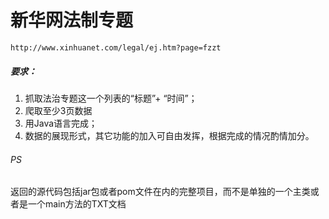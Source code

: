 # 新华网法制专题
    http://www.xinhuanet.com/legal/ej.htm?page=fzzt
 ##### 要求：
1. 抓取法治专题这一个列表的“标题”+ “时间”；
2. 爬取至少3页数据
3. 用Java语言完成；
4. 数据的展现形式，其它功能的加入可自由发挥，根据完成的情况酌情加分。
###### PS
返回的源代码包括jar包或者pom文件在内的完整项目，而不是单独的一个主类或者是一个main方法的TXT文档